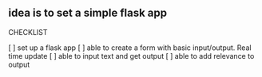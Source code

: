 ## idea is to set a simple flask app
 
 CHECKLIST

 [ ] set up a flask app
 [ ] able to create a form with basic input/output. Real time update
 [ ] able to input text and get output
 [ ] able to add relevance to output